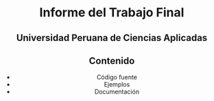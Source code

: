 <div align="center">
  <h1>Informe del Trabajo Final</h1>
<h2>Universidad Peruana de Ciencias Aplicadas</h2>

## Contenido
- Código fuente
- Ejemplos
- Documentación

